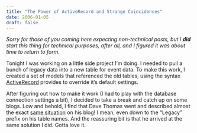```yaml
---
title: "The Power of ActiveRecord and Strange Coincidences"
date: 2006-01-05
draft: false
---
```

_Sorry for those of you coming here expecting non-technical posts, but I **did** start this thing for technical purposes, after all, and I figured it was about time to return to form._

Tonight I was working on a little side project I’m doing. I needed to pull a bunch of legacy data into a new table for event data. To make this work, I created a set of models that referenced the old tables, using the syntax [ActiveRecord](https://web.archive.org/web/20060614141004/http://api.rubyonrails.com/classes/ActiveRecord/Base.html "ActiveRecord") provides to override it’s default settings. 

After figuring out how to make it work (I had to play with the database connection settings a bit), I decided to take a break and catch up on some blogs. Low and behold, I find that Dave Thomas went and described almost the exact [same situation](https://web.archive.org/web/20060614141004/http://blogs.pragprog.com/cgi-bin/pragdave.cgi/Tech/Ruby/Connections.rdoc "Sharing External ActiveRecord Connections ") on his blog! I mean, even down to the “Legacy” prefix on his table names. And the reassuring bit is that he arrived at the same solution I did. Gotta love it.